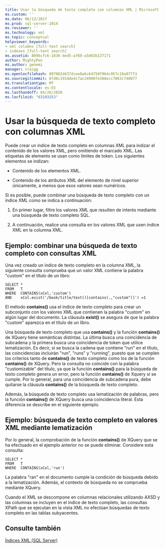```yaml
---
title: Usar la búsqueda de texto completo con columnas XML | Microsoft Docs
ms.custom: ''
ms.date: 06/13/2017
ms.prod: sql-server-2014
ms.reviewer: ''
ms.technology: xml
ms.topic: conceptual
helpviewer_keywords:
- xml columns [full-text search]
- indexes [full-text search]
ms.assetid: 8096cfc6-1836-4ed5-a769-a5d63b137171
author: MightyPen
ms.author: genemi
manager: craigg
ms.openlocfilehash: 897002d437dcee8a6c64750f964c957c18a077f3
ms.sourcegitcommit: 6fd8c1914de4c7ac24900fe388ecc7883c740077
ms.translationtype: MT
ms.contentlocale: es-ES
ms.lasthandoff: 04/26/2020
ms.locfileid: "63193253"
---
```

# <a name="use-full-text-search-with-xml-columns"></a>Usar la búsqueda de texto completo con columnas XML
  Puede crear un índice de texto completo en columnas XML para indizar el contenido de los valores XML, pero omitiendo el marcado XML. Las etiquetas de elemento se usan como límites de token. Los siguientes elementos se indizan:  
  
-   Contenido de los elementos XML.  
  
-   Contenido de los atributos XML del elemento de nivel superior únicamente, a menos que esos valores sean numéricos.  
  
 Si es posible, puede combinar una búsqueda de texto completo con un índice XML como se indica a continuación:  
  
1.  En primer lugar, filtre los valores XML que resulten de interés mediante una búsqueda de texto completo SQL.  
  
2.  A continuación, realice una consulta en los valores XML que usen índice XML en la columna XML.  
  
## <a name="example-combining-full-text-search-with-xml-querying"></a>Ejemplo: combinar una búsqueda de texto completo con consultas XML  
 Una vez creado un índice de texto completo en la columna XML, la siguiente consulta comprueba que un valor XML contiene la palabra "custom" en el título de un libro:  
  
```  
SELECT *   
FROM   T   
WHERE  CONTAINS(xCol,'custom')   
AND    xCol.exist('/book/title/text()[contains(.,"custom")]') =1  
```  
  
 El método **contains()** usa el índice de texto completo para crear un subconjunto con los valores XML que contienen la palabra "custom" en algún lugar del documento. La cláusula **exist()** se asegura de que la palabra "custom" aparezca en el título de un libro.  
  
 Una búsqueda de texto completo que usa **contains()** y la función **contains()** de XQuery tiene semánticas distintas. La última busca una coincidencia de subcadena y la primera busca una coincidencia de token que utilice lematización. Es decir, si se busca la cadena que contiene "run" en el título, las coincidencias incluirán "run", "runs" y "running", puesto que se cumplen los criterios tanto de **contains()** de texto completo como los de la función **contains()** de XQuery. Pero la consulta no coincide con la palabra "customizable" del título, ya que la función **contains()** para la búsqueda de texto completo genera un error, pero la función **contains()** de Xquery sí se cumple. Por lo general, para una coincidencia de subcadena pura, debe quitarse la cláusula **contains()** de la búsqueda de texto completo.  
  
 Además, la búsqueda de texto completo usa lematización de palabras, pero la función **contains()** de XQuery busca una coincidencia literal. Esta diferencia se describe en el siguiente ejemplo.  
  
## <a name="example-full-text-search-on-xml-values-using-stemming"></a>Ejemplo: búsqueda de texto completo en valores XML mediante lematización  
 Por lo general, la comprobación de la función **contains()** de XQuery que se ha efectuado en el ejemplo anterior no se puede eliminar. Considere esta consulta:  
  
```  
SELECT *   
FROM   T   
WHERE  CONTAINS(xCol,'run')   
```  
  
 La palabra "ran" en el documento cumple la condición de búsqueda debido a la lematización. Además, el contexto de búsqueda no se comprueba mediante XQuery.  
  
 Cuando el XML se descompone en columnas relacionales utilizando AXSD y las columnas se incluyen en el índice de texto completo, las consultas XPath que se ejecutan en la vista XML no efectúan búsquedas de texto completo en las tablas subyacentes.  
  
## <a name="see-also"></a>Consulte también  
 [Índices XML &#40;SQL Server&#41;](xml-indexes-sql-server.md)  
  
  
